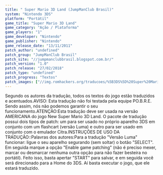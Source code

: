 ```yaml
---
title: " Super Mario 3D Land (JumpManClub Brasil)"
system: "Nintendo 3DS"
platform: "Portátil"
game_title: "Super Mario 3D Land"
game_category: "Ação / Plataforma"
game_players: "1"
game_developer: "Nintendo"
game_publisher: "Nintendo"
game_release_date: "13/11/2011"
patch_author: "undefined"
patch_group: "JumpManClub Brasil"
patch_site: "//jumpmanclubbrasil.blogspot.com.br/"
patch_version: "1.0"
patch_release: "27/02/2018"
patch_type: "undefined"
patch_progress: "Textos"
patch_images: ["//img.romhackers.org/traducoes/%5B3DS%5D%20Super%20Mario%203D%20Land%20-%20JumpManClub%20Brasil%20-%201.jpg","//img.romhackers.org/traducoes/%5B3DS%5D%20Super%20Mario%203D%20Land%20-%20JumpManClub%20Brasil%20-%204.png","//img.romhackers.org/traducoes/%5B3DS%5D%20Super%20Mario%203D%20Land%20-%20JumpManClub%20Brasil%20-%202.jpg","//img.romhackers.org/traducoes/%5B3DS%5D%20Super%20Mario%203D%20Land%20-%20JumpManClub%20Brasil%20-%203.jpg"]
---
```

Segundo os autores da tradução, todos os textos do jogo estão traduzidos e acentuados.AVISO: Esta tradução não foi testada pela equipe PO.B.R.E. Sendo assim, nós não podemos garantir o seu funcionamento.ATENÇÃO:Esta tradução deve ser usada na versão AMERICANA do jogo New Super Mario 3D Land. O pacote de tradução possui dois tipos de patch: um para ser usado no próprio aparelho 3DS em conjunto com um flashcart (versão Luma) e outro para ser usado em conjunto com o emulador Citra.INSTRUÇÕES DE USO DA TRADUÇÃO::Palavras dos autores:Para a tradução "Versão Luma" funcionar: ligue o seu aparelho segurando (sem soltar) o botão "SELECT". Em seguida marque a opção "Enable game patching" (não é preciso mexer, marcar ou desmarcar nenhuma outra opção para não fazer besteira no portátil). Feito isso, basta apertar "START" para salvar, e em seguida você será direcionado para a Home do 3DS. Aí basta executar o jogo, que ele estará traduzido.